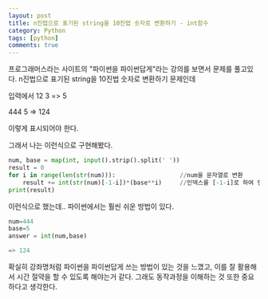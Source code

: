 ```yaml
---
layout: post
title: n진법으로 표기된 string을 10진법 숫자로 변환하기 - int함수
category: Python
tags: [python]
comments: true
---
```


프로그래머스라는 사이트의 "파이썬을 파이썬답게"라는 강의를 보면서 문제를 풀고있다.
n진법으로 표기된 string을 10진법 숫자로 변환하기 문제인데

입력에서
12 3 => 5

444 5 => 124

이렇게 표시되어야 한다.

그래서 나는 이런식으로 구현해봤다.

```python
num, base = map(int, input().strip().split(' '))
result = 0
for i in range(len(str(num))):                  //num을 문자열로 변환
    result += int(str(num)[-1-i])*(base**i)     //인덱스를 [-1-i]로 하여 맨뒤부터 시작하게 하고, 멱승을 이용해 계산해주고, result에 더해준다.
print(result)
```

이런식으로 했는데.. 파이썬에서는 훨씬 쉬운 방법이 있다.

```python
num=444
base=5
answer = int(num,base)

=> 124
```

확실히 강좌명처럼 파이썬을 파이썬답게 쓰는 방법이 있는 것을 느꼈고, 이를 잘 활용해서 시간 절약을 할 수 있도록 해야는거 같다.
그래도 동작과정을 이해하는 것 또한 중요하다고 생각한다.
